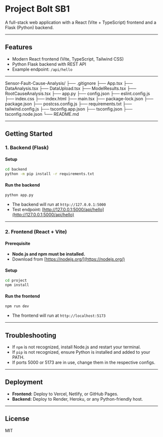 # Project Bolt SB1

A full-stack web application with a React (Vite + TypeScript) frontend and a Flask (Python) backend.

---

## Features
- Modern React frontend (Vite, TypeScript, Tailwind CSS)
- Python Flask backend with REST API
- Example endpoint: `/api/hello`

---

Sensor-Fault-Cause-Analysis/
├── .gitignore
├── App.tsx
├── DataAnalysis.tsx
├── DataUpload.tsx
├── ModelResults.tsx
├── RootCauseAnalysis.tsx
├── app.py
├── config.json
├── eslint.config.js
├── index.css
├── index.html
├── main.tsx
├── package-lock.json
├── package.json
├── postcss.config.js
├── requirements.txt
├── tailwind.config.js
├── tsconfig.app.json
├── tsconfig.json
├── tsconfig.node.json
└── README.md

---

## Getting Started

### 1. Backend (Flask)

#### Setup
```sh
cd backend
python -m pip install -r requirements.txt
```

#### Run the backend
```sh
python app.py
```
- The backend will run at `http://127.0.0.1:5000`
- Test endpoint: [http://127.0.0.1:5000/api/hello](http://127.0.0.1:5000/api/hello)

---

### 2. Frontend (React + Vite)

#### Prerequisite
- **Node.js and npm must be installed.**
- Download from [https://nodejs.org/](https://nodejs.org/)

#### Setup
```sh
cd project
npm install
```

#### Run the frontend
```sh
npm run dev
```
- The frontend will run at `http://localhost:5173`

---

## Troubleshooting
- If `npm` is not recognized, install Node.js and restart your terminal.
- If `pip` is not recognized, ensure Python is installed and added to your PATH.
- If ports 5000 or 5173 are in use, change them in the respective configs.

---

## Deployment
- **Frontend:** Deploy to Vercel, Netlify, or GitHub Pages.
- **Backend:** Deploy to Render, Heroku, or any Python-friendly host.

---

## License
MIT
